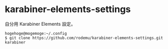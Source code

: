 # karabiner-elements-settings

自分用 Karabiner Elements 設定。

    hogehoge@mogemoge:~/.config
    $ git clone https://github.com/rodemu/karabiner-elements-settings.git karabiner

